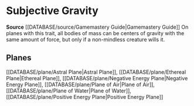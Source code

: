 ﻿---
id: '290'
name: Subjective Gravity
rarity: Common
rus_type_level: null
source: '[[DATABASE/source/Gamemastery Guide|Gamemastery Guide]]'
trait:
- Subjective Gravity
type: Trait

---
# Subjective Gravity

**Source** [[DATABASE/source/Gamemastery Guide|Gamemastery Guide]]
On planes with this trait, all bodies of mass can be centers of gravity with the same amount of force, but only if a non-mindless creature wills it.

## Planes

[[DATABASE/plane/Astral Plane|Astral Plane]], [[DATABASE/plane/Ethereal Plane|Ethereal Plane]], [[DATABASE/plane/Negative Energy Plane|Negative Energy Plane]], [[DATABASE/plane/Plane of Air|Plane of Air]], [[DATABASE/plane/Plane of Water|Plane of Water]], [[DATABASE/plane/Positive Energy Plane|Positive Energy Plane]]